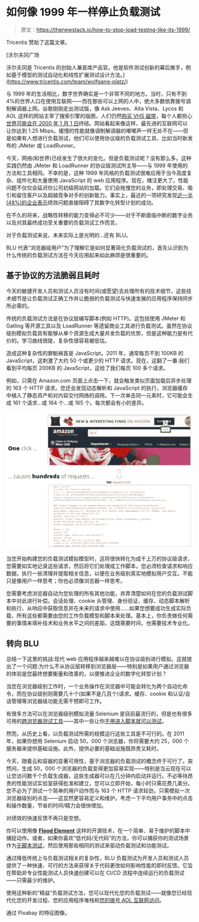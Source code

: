 # 如何像 1999 年一样停止负载测试

> 原文：<https://thenewstack.io/how-to-stop-load-testing-like-its-1999/>

Tricentis 赞助了这篇文章。

 [沃尔夫冈广场

沃尔夫冈是 Tricentis 的创始人兼首席产品官。他是软件测试创新的幕后推手，例如基于模型的测试自动化和线性扩展测试设计方法。](https://www.tricentis.com/team/wolfgang-platz/) 

与 1999 年的生活相比，数字世界确实是一个非常不同的地方。当时，只有不到 4%的世界人口在使用互联网——而在那些可以上网的人中，绝大多数依靠拨号调制解调器上网。谷歌刚刚走出测试版，像 Ask Jeeves、Alta Vista、Lycos 和 AOL 这样的网站主宰了搜索引擎的版图，人们仍然[购买 VHS 磁带](https://arstechnica.com/civis/viewtopic.php?t=1073494)，每个人都担心[世界可能会在 2000 年 1 月 1 日](http://content.time.com/time/covers/asia/0,16641,19990118,00.html)终结。网站看起来像这样，最先进的互联网可以让你达到 1.25 Mbps。缓慢的性能就像调制解调器的嘟嘟声一样无处不在——但是如果有人想进行负载测试，他们可以使用协议级的负载测试工具，比如当时新发布的 JMeter 或 LoadRunner。

今天，网络(和世界)已经发生了很大的变化。但是负载测试呢？没有那么多。这种实践仍然由 JMeter 和 LoadRunner 的协议级测试所主导——与 1999 年使用的方法和工具相同。不幸的是，这种 1999 年风格的负载测试很难应用于当今高度复杂、组件化和大量使用 JavaScript 的 web 应用程序。现在，赌注更大了。性能问题不仅仅会延迟你公司初级网站的加载。它们会拖慢您的业务，即处理交易、吸引和留住客户以及超越竞争对手的创新能力。事实上，最近的一项研究发现[近一半(48%)的企业表示](https://www.prnewswire.com/news-releases/it-complexity-and-performance-challenges-killing-digital-transformation-initiatives-300486553.html)绩效问题直接阻碍了其数字化转型计划的成功。

在不久的将来，战略性转移的能力变得必不可少——对于不断面临中断的数字业务以及对其最终成功至关重要的负载测试工作而言。

对于负载测试来说，未来实际上是光明的…还有 BLU。

BLU 代表“浏览器级用户”为了理解它是如何显著简化负载测试的，首先认识到为什么传统的负载测试方法在今天应用起来如此麻烦是很重要的。

## **基于协议的方法脆弱且耗时**

今天的敏捷开发人员和测试人员没有时间(或愿望)去处理所有的技术细节，这些技术细节是让负载测试正确工作并让脆弱的负载测试与快速发展的应用程序保持同步所必需的。

传统的负载测试方法是在协议层编写脚本(例如 HTTP)。这包括使用 JMeter 和 Gatling 等开源工具以及 LoadRunner 等遗留商业工具进行负载测试。虽然在协议级别模拟负载具有能够从单个资源生成大量并发负载的优势，但是这种能力是有代价的。学习曲线很陡，复杂性很容易被低估。

造成这种复杂性的罪魁祸首是 JavaScript。2011 年，通常每页不到 100KB 的 JavaScript，这刺激了大约 50 个或更少的 HTTP 请求。现在，这翻了一番:我们看到平均每页 200KB 的 JavaScript，这给了我们每页 100 多个请求。

例如，只需在 Amazon.com 页面上点击一下，就会触发类似页面加载后异步处理的 163 个 HTTP 请求。您还会发现动态解析和 JavaScript 的执行，浏览器缓存中植入了静态资产和对内容交付网络的调用。下一次单击同一元素时，它可能会生成 161 个请求…或 164 个…或 165 个。每次都会有小的差异。

![](img/db2767afa7f4007020dd0c961bab0cae.png)

当您开始构建您的负载测试模拟模型时，这将很快转化为成千上万的协议级请求，您需要如实地记录这些请求，然后将它们处理成工作脚本。您必须检查请求和响应数据，执行一些清理并提取相关信息，以便在业务级别真实地模拟用户交互。不能只是像用户一样思考；你也必须像浏览器一样思考。

您需要考虑浏览器自动为您处理的所有其他功能，并弄清楚如何在您的负载测试脚本中对此进行补偿。会话处理、cookie 头管理、身份验证、缓存、动态脚本解析和执行、从响应中获取信息并在未来的请求中使用……如果您想要成功生成实际负载，所有这些都需要由您的工作负载模型和脚本来处理。基本上，你负责做任何需要的事情来填补技术和业务水平之间的差距。这既需要时间，也需要技术专业化。

## **转向 BLU**

总结一下这里的挑战:现代 web 应用程序越来越难以在协议级别进行模拟。这就提出了一个问题:为什么不从协议层转移到浏览器层——特别是如果用户通过浏览器的体验是您最终想要衡量和改善的，以便推进企业的数字化转型计划？

当您在浏览器级别工作时，一个业务操作在浏览器中可能会转化为两个自动化命令，而在协议级别则需要几十个(如果不是几百个)请求。缓存、cookie 和认证/会话管理等浏览器级功能无需干预即可工作。

有很多方法可以在浏览器级别模拟流量:Selenium 是目前最流行的，但是也有很多可用的[跨浏览器测试工具](https://en.wikipedia.org/wiki/List_of_web_testing_tools)——其中一些让你[不用进入脚本就可以测试](https://www.tricentis.com/products/automate-continuous-testing-tosca/)。

然而，从历史上看，以负载测试所需的规模运行这些工具是不可行的。在 2011 年，如果你想用 Selenium 启动 50，000 个浏览器，你将需要大约 25，000 个服务器来提供基础设施。此外，提供必要的基础设施既昂贵又耗时。

今天，随着云和容器的显著可用性，基于浏览器的负载测试的概念终于可行了。突然间，生成 50，000 个浏览器的负载变得更加容易实现——特别是当云现在可以让您访问数千个负载生成器，这些生成器可以在几分钟内启动并运行。不必等待昂贵的性能测试实验室获得批准和建立，您可以立即开始，每小时只需花费几美分。您不必为了测试一个简单的用户动作而与 163 个 HTTP 请求较劲，只需模拟一次浏览器级别的点击——这显然更容易定义和维护。考虑一下平均用户事务中的点击和操作数量，节省的时间/精力会很快增加。

对绩效的快速反馈不再只是空想。

你可以使用像 **[Flood Element](https://element.flood.io/)** 这样的开源技术，在一个简单、易于维护的脚本中捕捉动作。或者，如果你喜欢“低代码/无代码”的方法，你可以捕获你的测试场景作为[无脚本测试](https://www.tricentis.com/products/automate-continuous-testing-tosca/)，然后使用那些相同的测试来驱动负载测试和功能测试。

通过降低传统上与负载测试相关的复杂性，BLU 负载测试为开发人员和测试人员提供了一种快速、可行的方法来获得关于代码更改如何影响性能的即时反馈。它旨在帮助非专业性能测试人员快速创建可以在 CI/CD 流程中连续运行的负载测试——只需最少的维护。

使用这种新的“精益”负载测试方法，您可以现代化您的负载测试——就像您已经现代化您的开发过程、您的应用程序堆栈和[您的拨号 AOL 互联网访问](https://www.youtube.com/watch?v=MQcCnPWHlLk)。

通过 Pixabay 的特征图像。

<svg xmlns:xlink="http://www.w3.org/1999/xlink" viewBox="0 0 68 31" version="1.1"><title>Group</title> <desc>Created with Sketch.</desc></svg>